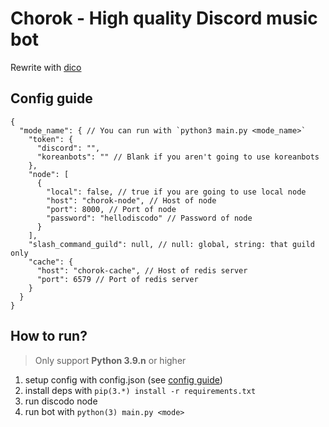 # Chorok - High quality Discord music bot
Rewrite with [dico](https://github.com/dico-api/dico)

## Config guide
```json5
{
  "mode_name": { // You can run with `python3 main.py <mode_name>`
    "token": {
      "discord": "",
      "koreanbots": "" // Blank if you aren't going to use koreanbots
    },
    "node": [
      {
        "local": false, // true if you are going to use local node
        "host": "chorok-node", // Host of node
        "port": 8000, // Port of node
        "password": "hellodiscodo" // Password of node
      }
    ],
    "slash_command_guild": null, // null: global, string: that guild only
    "cache": {
      "host": "chorok-cache", // Host of redis server
      "port": 6579 // Port of redis server
    }
  }
}
```

## How to run?
> Only support **Python 3.9.n** or higher
1. setup config with config.json (see [config guide](#config-guide))
2. install deps with `pip(3.*) install -r requirements.txt`
3. run discodo node
4. run bot with `python(3) main.py <mode>`
